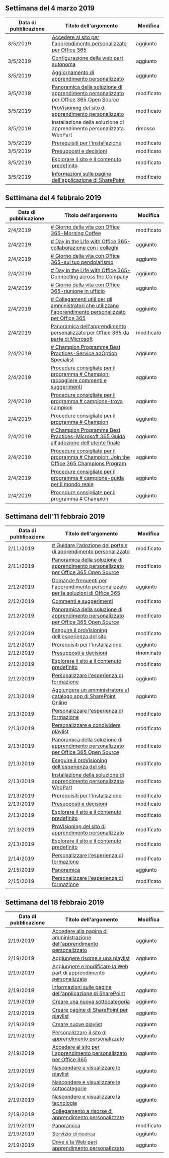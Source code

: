 <!-- This file is generated automatically each week. Changes made to this file will be overwritten.-->




## <a name="week-of-march-04-2019"></a>Settimana del 4 marzo 2019


| Data di pubblicazione |Titolo dell'argomento | Modifica |
|------|------------|--------|
| 3/5/2019 | [Accedere al sito per l'apprendimento personalizzato per Office 365](/Office365/CustomLearning/custom_addowners) | aggiunto |
| 3/5/2019 | [Configurazione della web part autonoma](/Office365/CustomLearning/custom_manualsetup) | aggiunto |
| 3/5/2019 | [Aggiornamento di apprendimento personalizzato](/Office365/CustomLearning/custom_upgrade) | aggiunto |
| 3/5/2019 | [Panoramica della soluzione di apprendimento personalizzato per Office 365 Open Source](/Office365/CustomLearning/index) | modificato |
| 3/5/2019 | [ProVisioning del sito di apprendimento personalizzato](/Office365/CustomLearning/installsitepackage) | modificato |
| 3/5/2019 | Installazione della soluzione di apprendimento personalizzata WebPart | rimosso |
| 3/5/2019 | [Prerequisiti per l'installazione](/Office365/CustomLearning/prereqs) | modificato |
| 3/5/2019 | [Presupposti e decisioni](/Office365/CustomLearning/servicedecisions) | modificato |
| 3/5/2019 | [Esplorare il sito e il contenuto predefinito](/Office365/CustomLearning/sitecontent) | modificato |
| 3/5/2019 | [Informazioni sulle pagine dell'applicazione di SharePoint](/Office365/CustomLearning/custom_apppages) | modificato |


## <a name="week-of-february-04-2019"></a>Settimana del 4 febbraio 2019


| Data di pubblicazione |Titolo dell'argomento | Modifica |
|------|------------|--------|
| 2/4/2019 | [# Giorno della vita con Office 365-Morning Coffee](/Office365/CustomLearning/ditl_coffee) | modificato |
| 2/4/2019 | [# Day in the Life with Office 365-collaborazione con i colleghi](/Office365/CustomLearning/ditl_collab) | aggiunto |
| 2/4/2019 | [# Giorno della vita con Office 365-sul tuo pendolarismo](/Office365/CustomLearning/ditl_commute) | aggiunto |
| 2/4/2019 | [# Day in the Life with Office 365-Connecting across the Company](/Office365/CustomLearning/ditl_connect) | aggiunto |
| 2/4/2019 | [# Giorno della vita con Office 365-riunione in ufficio](/Office365/CustomLearning/ditl_meeting) | aggiunto |
| 2/4/2019 | [# Collegamenti utili per gli amministratori che utilizzano l'apprendimento personalizzato per Office 365](/Office365/CustomLearning/embeds/for_admins) | aggiunto |
| 2/4/2019 | [Panoramica dell'apprendimento personalizzato per Office 365 da parte di Microsoft](/Office365/CustomLearning/index) | modificato |
| 2/4/2019 | [# Champion Programme Best Practices-Service adOption Specialist](/Office365/CustomLearning/champ_education) | aggiunto |
| 2/4/2019 | [Procedure consigliate per il programma # Champion: raccogliere commenti e suggerimenti](/Office365/CustomLearning/champ_feedback) | aggiunto |
| 2/4/2019 | [Procedure consigliate per il programma # campione-trova campioni](/Office365/CustomLearning/champ_findthem) | aggiunto |
| 2/4/2019 | [Procedure consigliate per il programma # Champion](/Office365/CustomLearning/champ_getstarted) | aggiunto |
| 2/4/2019 | [# Champion Programme Best Practices-Microsoft 365 Guida all'adozione dell'utente finale](/Office365/CustomLearning/champ_o365guide) | aggiunto |
| 2/4/2019 | [Procedure consigliate per il programma # Champion: Join the Office 365 Champions Program](/Office365/CustomLearning/champ_o365program) | aggiunto |
| 2/4/2019 | [Procedure consigliate per il programma # campione-guida per il mondo reale](/Office365/CustomLearning/champ_realworldguides) | aggiunto |
| 2/4/2019 | [Procedure consigliate per il programma # Champion](/Office365/CustomLearning/champ_whyadopt) | aggiunto |


## <a name="week-of-february-11-2019"></a>Settimana dell'11 febbraio 2019


| Data di pubblicazione |Titolo dell'argomento | Modifica |
|------|------------|--------|
| 2/11/2019 | [# Guidare l'adozione del portale di apprendimento personalizzato](/Office365/CustomLearning/driveadoption) | modificato |
| 2/11/2019 | [Panoramica della soluzione di apprendimento personalizzato per Office 365 Open Source](/Office365/CustomLearning/index) | modificato |
| 2/12/2019 | [Domande frequenti per l'apprendimento personalizzato per le soluzioni di Office 365](/Office365/CustomLearning/faq) | aggiunto |
| 2/12/2019 | [Commenti e suggerimenti](/Office365/CustomLearning/feedback) | modificato |
| 2/12/2019 | [Panoramica della soluzione di apprendimento personalizzato per Office 365 Open Source](/Office365/CustomLearning/index) | modificato |
| 2/12/2019 | [Eseguire il proVisioning dell'esperienza del sito](/Office365/CustomLearning/installsitepackage) | modificato |
| 2/12/2019 | [Prerequisiti per l'installazione](/Office365/CustomLearning/prereqs) | aggiunto |
| 2/12/2019 | [Presupposti e decisioni](/Office365/CustomLearning/servicedecisions) | rinominato |
| 2/12/2019 | [Esplorare il sito e il contenuto predefinito](/Office365/CustomLearning/sitecontent) | modificato |
| 2/12/2019 | [Personalizzare l'esperienza di formazione](/Office365/CustomLearning/sitesetup) | aggiunto |
| 2/13/2019 | [Aggiungere un amministratore al catalogo app di SharePoint Online](/Office365/CustomLearning/addappadmin) | aggiunto |
| 2/13/2019 | [Personalizzare l'esperienza di formazione](/Office365/CustomLearning/customization) | modificato |
| 2/13/2019 | [Personalizzare e condividere playlist](/Office365/CustomLearning/customplaylist) | modificato |
| 2/13/2019 | [Panoramica della soluzione di apprendimento personalizzato per Office 365 Open Source](/Office365/CustomLearning/index) | modificato |
| 2/13/2019 | [Eseguire il proVisioning dell'esperienza del sito](/Office365/CustomLearning/installsitepackage) | modificato |
| 2/13/2019 | [Installazione della soluzione di apprendimento personalizzata WebPart](/Office365/CustomLearning/installwebpart) | modificato |
| 2/13/2019 | [Prerequisiti per l'installazione](/Office365/CustomLearning/prereqs) | modificato |
| 2/13/2019 | [Presupposti e decisioni](/Office365/CustomLearning/servicedecisions) | modificato |
| 2/13/2019 | [Esplorare il sito e il contenuto predefinito](/Office365/CustomLearning/sitecontent) | modificato |
| 2/13/2019 | [ProVisioning del sito di apprendimento personalizzato](/Office365/CustomLearning/installsitepackage) | modificato |
| 2/13/2019 | [Esplorare il sito e il contenuto predefinito](/Office365/CustomLearning/sitecontent) | modificato |
| 2/14/2019 | [Personalizzare l'esperienza di formazione](/Office365/CustomLearning/customization) | modificato |
| 2/15/2019 | [Panoramica](/Office365/CustomLearning/custom_overview) | aggiunto |
| 2/15/2019 | [Personalizzare l'esperienza di formazione](/Office365/CustomLearning/customization) | modificato |


## <a name="week-of-february-18-2019"></a>Settimana del 18 febbraio 2019


| Data di pubblicazione |Titolo dell'argomento | Modifica |
|------|------------|--------|
| 2/19/2019 | [Accedere alla pagina di amministrazione dell'apprendimento personalizzato](/Office365/CustomLearning/custom_accessadmin) | aggiunto |
| 2/19/2019 | [Aggiungere risorse a una playlist](/Office365/CustomLearning/custom_addassets) | aggiunto |
| 2/19/2019 | [Aggiungere e modificare la Web part di apprendimento personalizzata](/Office365/CustomLearning/custom_addwebpart) | aggiunto |
| 2/19/2019 | [Informazioni sulle pagine dell'applicazione di SharePoint](/Office365/CustomLearning/custom_apppages) | aggiunto |
| 2/19/2019 | [Creare una nuova sottocategoria](/Office365/CustomLearning/custom_createnewcat) | aggiunto |
| 2/19/2019 | [Creare pagine di SharePoint per playlist](/Office365/CustomLearning/custom_createnewpage) | aggiunto |
| 2/19/2019 | [Creare nuove playlist](/Office365/CustomLearning/custom_createnewplaylist) | aggiunto |
| 2/19/2019 | [Personalizzare il sito di apprendimento personalizzato](/Office365/CustomLearning/custom_edithelp) | aggiunto |
| 2/19/2019 | [Accedere al sito per l'apprendimento personalizzato per Office 365](/Office365/CustomLearning/custom_goto) | aggiunto |
| 2/19/2019 | [Nascondere e visualizzare le playlist](/Office365/CustomLearning/custom_hideshowplaylists) | aggiunto |
| 2/19/2019 | [Nascondere e visualizzare le sottocategorie](/Office365/CustomLearning/custom_hideshowsub) | aggiunto |
| 2/19/2019 | [Nascondere e visualizzare la tecnologia](/Office365/CustomLearning/custom_hideshowtech) | aggiunto |
| 2/19/2019 | [Collegamento a risorse di apprendimento personalizzate](/Office365/CustomLearning/custom_linking) | aggiunto |
| 2/19/2019 | [Panoramica](/Office365/CustomLearning/custom_overview) | modificato |
| 2/19/2019 | [Servizio di ricerca](/Office365/CustomLearning/custom_search) | aggiunto |
| 2/19/2019 | [Dove è la Web part apprendimento personalizzato](/Office365/CustomLearning/custom_whereiswebpart) | aggiunto |
